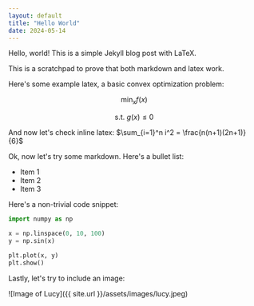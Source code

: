 ```yaml
---
layout: default 
title: "Hello World"
date: 2024-05-14
---
```


Hello, world! This is a simple Jekyll blog post with LaTeX.

This is a scratchpad to prove that both markdown and latex work. 

Here's some example latex, a basic convex optimization problem:

$$ \min_{x} f(x) $$

$$ \text{s.t. } g(x) \leq 0 $$

And now let's check inline latex: $\sum_{i=1}^n i^2 = \frac{n(n+1)(2n+1)}{6}$

Ok, now let's try some markdown. Here's a bullet list:

- Item 1
- Item 2
- Item 3

Here's a non-trivial code snippet:

```python
import numpy as np

x = np.linspace(0, 10, 100)
y = np.sin(x)

plt.plot(x, y)
plt.show()
```

Lastly, let's try to include an image:

![Image of Lucy]({{ site.url }}/assets/images/lucy.jpeg)

